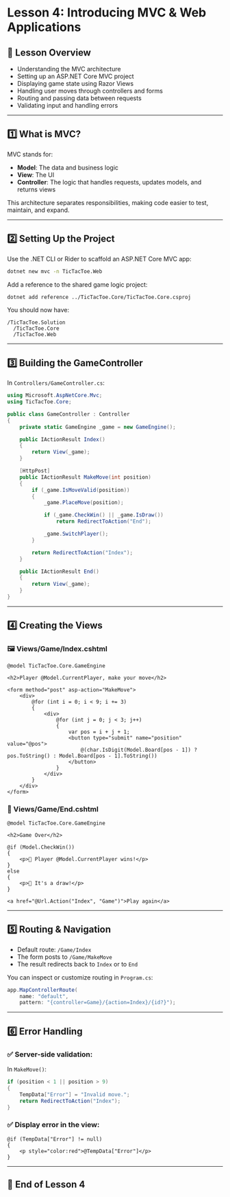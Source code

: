 # Lesson 4: Introducing MVC & Web Applications

## 📌 Lesson Overview
- Understanding the MVC architecture
- Setting up an ASP.NET Core MVC project
- Displaying game state using Razor Views
- Handling user moves through controllers and forms
- Routing and passing data between requests
- Validating input and handling errors

---

## 1️⃣ What is MVC?

MVC stands for:
- **Model**: The data and business logic
- **View**: The UI
- **Controller**: The logic that handles requests, updates models, and returns views

This architecture separates responsibilities, making code easier to test, maintain, and expand.

---

## 2️⃣ Setting Up the Project

Use the .NET CLI or Rider to scaffold an ASP.NET Core MVC app:

```bash
dotnet new mvc -n TicTacToe.Web
```

Add a reference to the shared game logic project:

```bash
dotnet add reference ../TicTacToe.Core/TicTacToe.Core.csproj
```

You should now have:
```
/TicTacToe.Solution
  /TicTacToe.Core
  /TicTacToe.Web
```

---

## 3️⃣ Building the GameController

In `Controllers/GameController.cs`:

```csharp
using Microsoft.AspNetCore.Mvc;
using TicTacToe.Core;

public class GameController : Controller
{
    private static GameEngine _game = new GameEngine();

    public IActionResult Index()
    {
        return View(_game);
    }

    [HttpPost]
    public IActionResult MakeMove(int position)
    {
        if (_game.IsMoveValid(position))
        {
            _game.PlaceMove(position);

            if (_game.CheckWin() || _game.IsDraw())
                return RedirectToAction("End");

            _game.SwitchPlayer();
        }

        return RedirectToAction("Index");
    }

    public IActionResult End()
    {
        return View(_game);
    }
}
```

---

## 4️⃣ Creating the Views

### 🖼 Views/Game/Index.cshtml

```cshtml
@model TicTacToe.Core.GameEngine

<h2>Player @Model.CurrentPlayer, make your move</h2>

<form method="post" asp-action="MakeMove">
    <div>
        @for (int i = 0; i < 9; i += 3)
        {
            <div>
                @for (int j = 0; j < 3; j++)
                {
                    var pos = i + j + 1;
                    <button type="submit" name="position" value="@pos">
                        @(char.IsDigit(Model.Board[pos - 1]) ? pos.ToString() : Model.Board[pos - 1].ToString())
                    </button>
                }
            </div>
        }
    </div>
</form>
```

### 🎉 Views/Game/End.cshtml

```cshtml
@model TicTacToe.Core.GameEngine

<h2>Game Over</h2>

@if (Model.CheckWin())
{
    <p>🎉 Player @Model.CurrentPlayer wins!</p>
}
else
{
    <p>🤝 It's a draw!</p>
}

<a href="@Url.Action("Index", "Game")">Play again</a>
```

---

## 5️⃣ Routing & Navigation

- Default route: `/Game/Index`
- The form posts to `/Game/MakeMove`
- The result redirects back to `Index` or to `End`

You can inspect or customize routing in `Program.cs`:

```csharp
app.MapControllerRoute(
    name: "default",
    pattern: "{controller=Game}/{action=Index}/{id?}");
```

---

## 6️⃣ Error Handling

### ✅ Server-side validation:

In `MakeMove()`:

```csharp
if (position < 1 || position > 9)
{
    TempData["Error"] = "Invalid move.";
    return RedirectToAction("Index");
}
```

### ✅ Display error in the view:

```cshtml
@if (TempData["Error"] != null)
{
    <p style="color:red">@TempData["Error"]</p>
}
```

---

## 🚀 End of Lesson 4
